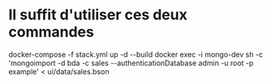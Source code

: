 # Il suffit d'utiliser ces deux commandes
docker-compose -f stack.yml up -d --build
docker exec -i mongo-dev sh -c 'mongoimport -d bda -c sales --authenticationDatabase admin -u root -p example' < ui/data/sales.bson
